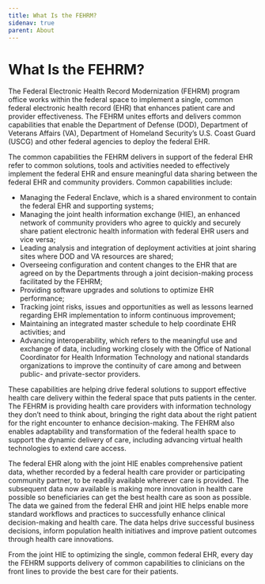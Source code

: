 ```yaml
---
title: What Is the FEHRM?
sidenav: true
parent: About
---
```

# What Is the FEHRM?

The Federal Electronic Health Record Modernization (FEHRM) program office works within the federal space to implement a single, common federal electronic health record (EHR) that enhances patient care and provider effectiveness. The FEHRM unites efforts and delivers common capabilities that enable the Department of Defense (DOD), Department of Veterans Affairs (VA), Department of Homeland Security’s U.S. Coast Guard (USCG) and other federal agencies to deploy the federal EHR.

The common capabilities the FEHRM delivers in support of the federal EHR refer to common solutions, tools and activities needed to effectively implement the federal EHR and ensure meaningful data sharing between the federal EHR and community providers. Common capabilities include:

* Managing the Federal Enclave, which is a shared environment to contain the federal EHR and supporting systems;
* Managing the joint health information exchange (HIE), an enhanced network of community providers who agree to quickly and securely share patient electronic health information with federal EHR users and vice versa;
* Leading analysis and integration of deployment activities at joint sharing sites where DOD and VA resources are shared;
* Overseeing configuration and content changes to the EHR that are agreed on by the Departments through a joint decision-making process facilitated by the FEHRM;
* Providing software upgrades and solutions to optimize EHR performance;
* Tracking joint risks, issues and opportunities as well as lessons learned regarding EHR implementation to inform continuous improvement;
* Maintaining an integrated master schedule to help coordinate EHR activities; and
* Advancing interoperability, which refers to the meaningful use and exchange of data, including working closely with the Office of National Coordinator for Health Information Technology and national standards organizations to improve the continuity of care among and between public- and private-sector providers.

These capabilities are helping drive federal solutions to support effective health care delivery within the federal space that puts patients in the center. The FEHRM is providing health care providers with information technology they don’t need to think about, bringing the right data about the right patient for the right encounter to enhance decision-making. The FEHRM also enables adaptability and transformation of the federal health space to support the dynamic delivery of care, including advancing virtual health technologies to extend care access.

The federal EHR along with the joint HIE enables comprehensive patient data, whether recorded by a federal health care provider or participating community partner, to be readily available wherever care is provided. The subsequent data now available is making more innovation in health care possible so beneficiaries can get the best health care as soon as possible. The data we gained from the federal EHR and joint HIE helps enable more standard workflows and practices to successfully enhance clinical decision-making and health care. The data helps drive successful business decisions, inform population health initiatives and improve patient outcomes through health care innovations.

From the joint HIE to optimizing the single, common federal EHR, every day the FEHRM supports delivery of common capabilities to clinicians on the front lines to provide the best care for their patients.